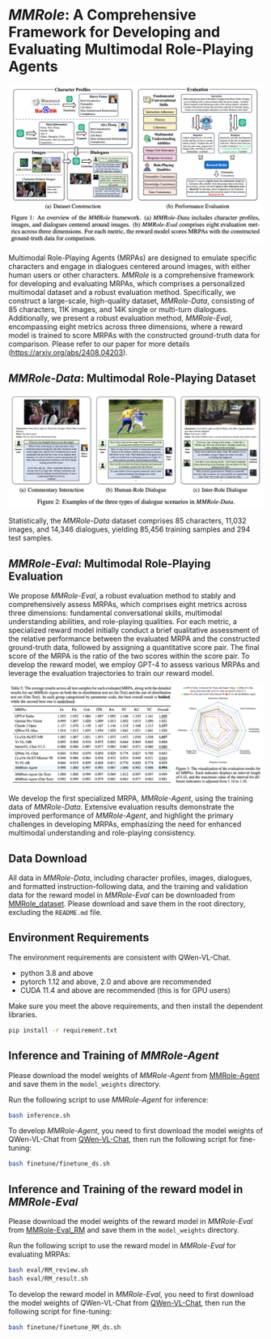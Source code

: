 # *MMRole*: A Comprehensive Framework for Developing and Evaluating Multimodal Role-Playing Agents

![](assets/mmrole.png)

Multimodal Role-Playing Agents (MRPAs) are designed to emulate specific characters and engage in dialogues centered around images, with either human users or other characters.
*MMRole* is a comprehensive framework for developing and evaluating MRPAs, which comprises a personalized multimodal dataset and a robust evaluation method.
Specifically, we construct a large-scale, high-quality dataset, *MMRole-Data*, consisting of 85 characters, 11K images, and 14K single or multi-turn dialogues.
Additionally, we present a robust evaluation method, *MMRole-Eval*, encompassing eight metrics across three dimensions, where a reward model is trained to score MRPAs with the constructed ground-truth data for comparison.
Please refer to our paper for more details (https://arxiv.org/abs/2408.04203).

## *MMRole-Data*: Multimodal Role-Playing Dataset

![](assets/dialogues.png)

Statistically, the *MMRole-Data* dataset comprises 85 characters, 11,032 images, and 14,346 dialogues, yielding 85,456 training samples and 294 test samples. 

## *MMRole-Eval*: Multimodal Role-Playing Evaluation

We propose *MMRole-Eval*, a robust evaluation method to stably and comprehensively assess MRPAs, which comprises eight metrics across three dimensions: fundamental conversational skills, multimodal understanding abilities, and role-playing qualities.
For each metric, a specialized reward model initially conduct a brief qualitative assessment of the relative performance between the evaluated MRPA and the constructed ground-truth data, followed by assigning a quantitative score pair.
The final score of the MRPA is the ratio of the two scores within the score pair.
To develop the reward model, we employ GPT-4 to assess various MRPAs and leverage the evaluation trajectories to train our reward model.

![](assets/results.png)

We develop the first specialized MRPA, *MMRole-Agent*, using the training data of *MMRole-Data*.
Extensive evaluation results demonstrate the improved performance of *MMRole-Agent*, and highlight the primary challenges in developing MRPAs, emphasizing the need for enhanced multimodal understanding and role-playing consistency.

## Data Download

All data in *MMRole-Data*, including character profiles, images, dialogues, and formatted instruction-following data, and the training and validation data for the reward model in *MMRole-Eval* can be downloaded from [MMRole_dataset](https://huggingface.co/datasets/YanqiDai/MMRole_dataset).
Please download and save them in the root directory, excluding the ```README.md``` file.

## Environment Requirements

The environment requirements are consistent with QWen-VL-Chat.
- python 3.8 and above
- pytorch 1.12 and above, 2.0 and above are recommended
- CUDA 11.4 and above are recommended (this is for GPU users)

Make sure you meet the above requirements, and then install the dependent libraries.

```bash
pip install -r requirement.txt
```

## Inference and Training of *MMRole-Agent*

Please download the model weights of *MMRole-Agent* from [MMRole-Agent](https://huggingface.co/YanqiDai/MMRole-Agent) and save them in the ```model_weights``` directory.

Run the following script to use *MMRole-Agent* for inference:
```bash
bash inference.sh
```

To develop *MMRole-Agent*, you need to first download the model weights of QWen-VL-Chat from [QWen-VL-Chat](https://huggingface.co/Qwen/Qwen-VL-Chat), then run the following script for fine-tuning:
```bash
bash finetune/finetune_ds.sh
```

## Inference and Training of the reward model in *MMRole-Eval*

Please download the model weights of the reward model in *MMRole-Eval* from [MMRole-Eval_RM](https://huggingface.co/YanqiDai/MMRole-Eval_RM) and save them in the ```model_weights``` directory.

Run the following script to use the reward model in *MMRole-Eval* for evaluating MRPAs:
```bash
bash eval/RM_review.sh
bash eval/RM_result.sh
```

To develop the reward model in *MMRole-Eval*, you need to first download the model weights of QWen-VL-Chat from [QWen-VL-Chat](https://huggingface.co/Qwen/Qwen-VL-Chat), then run the following script for fine-tuning:
```bash
bash finetune/finetune_RM_ds.sh
```




